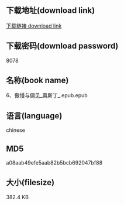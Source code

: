 ## 下载地址(download link)
[下载链接 download link](https://voluble-croquembouche-d321dc.netlify.app/?s=6%E3%80%81%E5%82%B2%E6%85%A2%E4%B8%8E%E5%81%8F%E8%A7%81_%E5%A5%A5%E6%96%AF%E4%B8%81_.epub)

## 下载密码(download password)
8078

## 名称(book name)
6、傲慢与偏见_奥斯丁_.epub.epub

## 语言(language)
chinese

## MD5
a08aab49efe5aab82b5bcb692047bf88

## 大小(filesize)
382.4 KB
